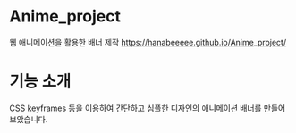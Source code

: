 # Anime_project
웹 애니메이션을 활용한 배너 제작
https://hanabeeeee.github.io/Anime_project/


# 기능 소개
CSS keyframes 등을 이용하여 간단하고 심플한 디자인의 애니메이션 배너를 만들어 보았습니다.
